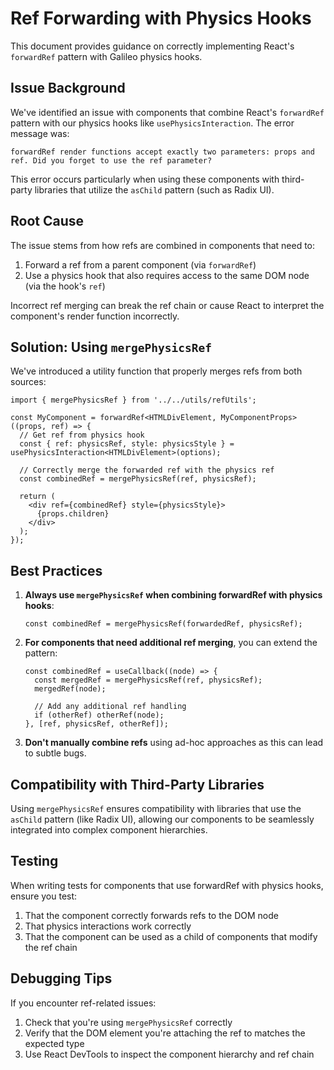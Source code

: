 # Ref Forwarding with Physics Hooks

This document provides guidance on correctly implementing React's `forwardRef` pattern with Galileo physics hooks.

## Issue Background

We've identified an issue with components that combine React's `forwardRef` pattern with our physics hooks like `usePhysicsInteraction`. The error message was:

```
forwardRef render functions accept exactly two parameters: props and ref. Did you forget to use the ref parameter?
```

This error occurs particularly when using these components with third-party libraries that utilize the `asChild` pattern (such as Radix UI).

## Root Cause

The issue stems from how refs are combined in components that need to:
1. Forward a ref from a parent component (via `forwardRef`)
2. Use a physics hook that also requires access to the same DOM node (via the hook's `ref`)

Incorrect ref merging can break the ref chain or cause React to interpret the component's render function incorrectly.

## Solution: Using `mergePhysicsRef`

We've introduced a utility function that properly merges refs from both sources:

```tsx
import { mergePhysicsRef } from '../../utils/refUtils';

const MyComponent = forwardRef<HTMLDivElement, MyComponentProps>((props, ref) => {
  // Get ref from physics hook
  const { ref: physicsRef, style: physicsStyle } = usePhysicsInteraction<HTMLDivElement>(options);
  
  // Correctly merge the forwarded ref with the physics ref
  const combinedRef = mergePhysicsRef(ref, physicsRef);
  
  return (
    <div ref={combinedRef} style={physicsStyle}>
      {props.children}
    </div>
  );
});
```

## Best Practices

1. **Always use `mergePhysicsRef` when combining forwardRef with physics hooks**:
   ```tsx
   const combinedRef = mergePhysicsRef(forwardedRef, physicsRef);
   ```

2. **For components that need additional ref merging**, you can extend the pattern:
   ```tsx
   const combinedRef = useCallback((node) => {
     const mergedRef = mergePhysicsRef(ref, physicsRef);
     mergedRef(node);
     
     // Add any additional ref handling
     if (otherRef) otherRef(node);
   }, [ref, physicsRef, otherRef]);
   ```

3. **Don't manually combine refs** using ad-hoc approaches as this can lead to subtle bugs.

## Compatibility with Third-Party Libraries

Using `mergePhysicsRef` ensures compatibility with libraries that use the `asChild` pattern (like Radix UI), allowing our components to be seamlessly integrated into complex component hierarchies.

## Testing

When writing tests for components that use forwardRef with physics hooks, ensure you test:

1. That the component correctly forwards refs to the DOM node
2. That physics interactions work correctly
3. That the component can be used as a child of components that modify the ref chain

## Debugging Tips

If you encounter ref-related issues:

1. Check that you're using `mergePhysicsRef` correctly
2. Verify that the DOM element you're attaching the ref to matches the expected type
3. Use React DevTools to inspect the component hierarchy and ref chain 